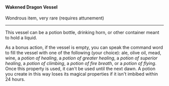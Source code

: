 #### Wakened Dragon Vessel

Wondrous item, very rare (requires attunement)

---

This vessel can be a potion bottle, drinking horn, or other container meant to hold a liquid.

As a bonus action, if the vessel is empty, you can speak the command word to fill the vessel with one of the following (your choice): ale, olive oil, mead, wine, a *potion of healing*, a *potion of greater healing*, a *potion of superior healing*, a *potion of climbing*, a *potion of fire breath*, or a *potion of flying*. Once this property is used, it can't be used until the next dawn. A potion you create in this way loses its magical properties if it isn't imbibed within 24 hours.